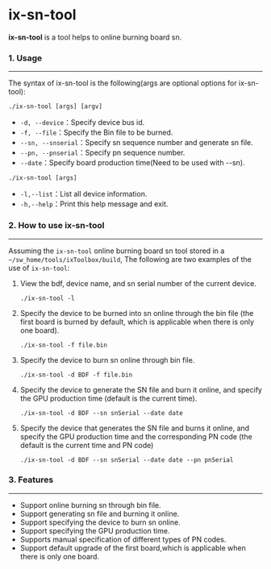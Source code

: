 
# ix-sn-tool

**ix-sn-tool** is a tool helps to online burning board sn.

### 1. Usage

---

The syntax of ix-sn-tool is the following(args are optional options for ix-sn-tool):

```
./ix-sn-tool [args] [argv]
```
- `-d, --device`：Specify device bus id.
- `-f, --file`：Specify the Bin file to be burned.
- `--sn, --snserial`：Specify sn sequence number and generate sn file.
- `--pn, --pnserial`：Specify pn sequence number.
- `--date`：Specify board production time(Need to be used with --sn).

```
./ix-sn-tool [args]
```
- `-l,--list`：List all device information.
- `-h,--help`：Print this help message and exit.


### 2. How to use ix-sn-tool

---

Assuming the `ix-sn-tool` online burning board sn tool stored in a `~/sw_home/tools/ixToolbox/build`, The following are two examples of the use of `ix-sn-tool`:

1. View the bdf, device name, and sn serial number of the current device.
   ```
   ./ix-sn-tool -l
   ```

2. Specify the device to be burned into sn online through the bin file (the first board is burned by default, which is applicable when there is only one board).
   ```
   ./ix-sn-tool -f file.bin
   ```

3. Specify the device to burn sn online through bin file.
   ```
   ./ix-sn-tool -d BDF -f file.bin
   ```

4. Specify the device to generate the SN file and burn it online, and specify the GPU production time (default is the current time).
   ```
   ./ix-sn-tool -d BDF --sn snSerial --date date
   ```

5. Specify the device that generates the SN file and burns it online, and specify the GPU production time and the corresponding PN code (the default is the current time and PN code)
   ```
   ./ix-sn-tool -d BDF --sn snSerial --date date --pn pnSerial
   ```

### 3. Features

---

- Support online burning sn through bin file.
- Support generating sn file and burning it online.
- Support specifying the device to burn sn online.
- Support specifying the GPU production time.
- Supports manual specification of different types of PN codes.
- Support default upgrade of the first board,which is applicable when there is only one board.
